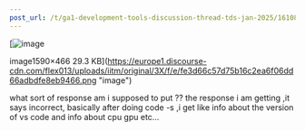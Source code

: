 ```yaml
---
post_url: /t/ga1-development-tools-discussion-thread-tds-jan-2025/161083/101
---
```

[![image](https://europe1.discourse-cdn.com/flex013/uploads/iitm/optimized/3X/f/e/fe3d66c57d75b16c2ea6f06dd66adbdfe8eb9466_2_690x202.png)

image1590×466 29.3 KB](https://europe1.discourse-cdn.com/flex013/uploads/iitm/original/3X/f/e/fe3d66c57d75b16c2ea6f06dd66adbdfe8eb9466.png "image")

  
what sort of response am i supposed to put ?? the response i am getting ,it says incorrect, basically after doing code -s ,i get like info about the version of vs code and info about cpu gpu etc…